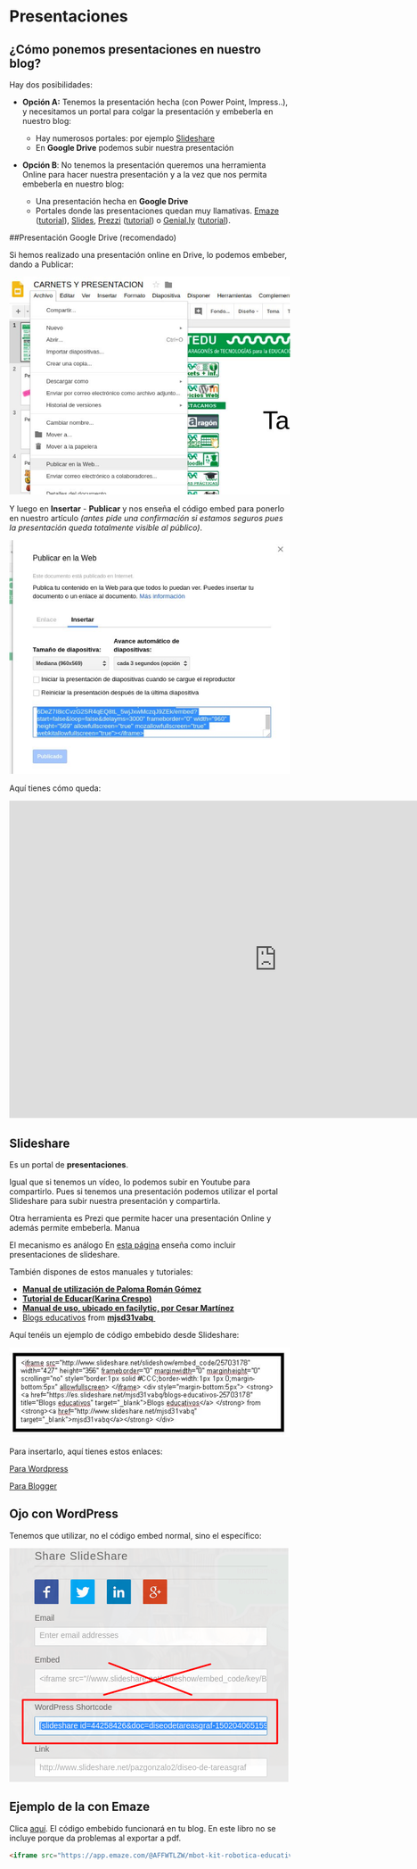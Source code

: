 
# Presentaciones

## **¿Cómo ponemos presentaciones en nuestro blog?**

Hay dos posibilidades:

* **Opción A:** Tenemos la presentación hecha (con Power Point, Impress..), y necesitamos un portal para colgar la presentación y embeberla en nuestro blog: 
    * Hay numerosos portales: por ejemplo [Slideshare](http://es.slideshare.net/)
    * En **Google Drive** podemos subir nuestra presentación


* **Opción B**: No tenemos la presentación queremos una herramienta Online para hacer nuestra presentación y a la vez que nos permita embeberla en nuestro blog: 
    * Una presentación hecha en **Google Drive**
    * Portales donde las presentaciones quedan muy llamativas. [Emaze](https://www.emaze.com/es/) ([tutorial](http://wp.catedu.es/lanuzadigital/creacion/presentaciones/emaze/)), [Slides](https://slides.com/), [Prezzi](https://prezi.com/) ([tutorial](http://recursostic.educacion.es/observatorio/web/gl/internet/recursos-online/970-prezi)) o [Genial.ly](https://www.genial.ly/es) ([tutorial](http://wp.catedu.es/lanuzadigital/creacion/presentaciones/genially/)). 

##Presentación Google Drive (recomendado)

Si hemos realizado una presentación online en Drive, lo podemos embeber, dando a Publicar:

![](/assets/presentacion1.jpeg)

Y luego en **Insertar** - **Publicar** y nos enseña el código embed para ponerlo en nuestro artículo _(antes pide una confirmación si estamos seguros pues la presentación queda totalmente visible al público)_.

![](/assets/presentacion2.jpeg)

Aquí tienes cómo queda:

<iframe src="https://docs.google.com/presentation/d/e/2PACX-1vSvFa7L7i2sjaZZetRXJCFBiscv7d-p3cm5eR0D-6DeZ7I8icCvzG2SR4qEQ8tL_5wjJxwMczqJ9ZEk/embed?start=false&loop=false&delayms=3000" frameborder="0" width="960" height="569" allowfullscreen="true" mozallowfullscreen="true" webkitallowfullscreen="true"></iframe>

## **Slideshare** 

Es un portal de **presentaciones**. 

Igual que si tenemos un vídeo, lo podemos subir en Youtube para compartirlo. Pues si tenemos una presentación podemos utilizar el portal Slideshare para subir nuestra presentación y compartirla.

Otra herramienta es Prezi que permite hacer una presentación Online y además permite embeberla. Manua

El mecanismo es análogo En [esta página](http://es.slideshare.net/anarh/insertar-presentaciones-de-slideshare-en-nuestro-blog-28462888) enseña como incluir presentaciones de slideshare.

También dispones de estos manuales y tutoriales:

- [**Manual de utilización de Paloma Román Gómez**](http://www.slideshare.net/geopaloma/manual-de-utilizacin-de-slideshare)
- [**Tutorial de Educar(Karina Crespo)**](http://www.slideshare.net/lalunaesmilugar/tutorial-de-slideshare)
- [**Manual de uso, ubicado en facilytic, por Cesar Martínez**](http://www.catedu.es/facilytic/2013/10/09/comparte-tus-presentaciones-en-internet-con-slideshare/)
- [Blogs educativos](https://es.slideshare.net/mjsd31vabq/blogs-educativos-25703178) from **[mjsd31vabq](http://www.slideshare.net/mjsd31vabq)**[ ](http://www.slideshare.net/mjsd31vabq)

Aquí tenéis un ejemplo de código embebido desde Slideshare:

![](img/Dibujo.1.JPG)

Para insertarlo, aquí tienes estos enlaces:

[Para Wordpress](http://www.donostik.com/2010/11/11/slide-share/)

[Para Blogger](http://www.ite.educacion.es/formacion/materiales/155/cd/modulo_2_imagen_digital_II/publicar_un_slideshare_en_blogger.html)

## Ojo con WordPress

Tenemos que utilizar, no el código embed normal, sino el específico:

![](img/iframeWordpress.png)

## Ejemplo de la  con Emaze

Clica [aquí](https://app.emaze.com/@AFFWTLZW/mbot-kit-robotica-educativa-catedu). El código embebido funcionará en tu blog. En este libro no se incluye porque da problemas al exportar a pdf.

```html
<iframe src="https://app.emaze.com/@AFFWTLZW/mbot-kit-robotica-educativa-catedu" width="100%" height="540px" seamless webkitallowfullscreen mozallowfullscreen allowfullscreen></iframe>
```